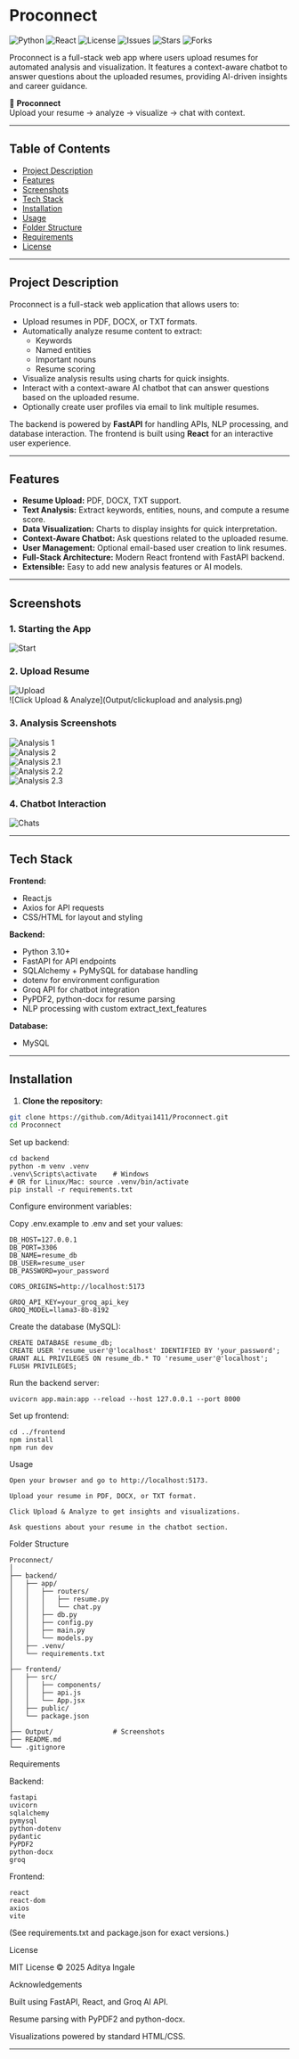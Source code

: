 # Proconnect
![Python](https://img.shields.io/badge/python-3.10+-blue)
![React](https://img.shields.io/badge/react-18.2.0-blue)
![License](https://img.shields.io/badge/license-MIT-green)
![Issues](https://img.shields.io/github/issues/Adityai1411/Proconnect)
![Stars](https://img.shields.io/github/stars/Adityai1411/Proconnect?style=social)
![Forks](https://img.shields.io/github/forks/Adityai1411/Proconnect?style=social)

Proconnect is a full-stack web app where users upload resumes for automated analysis and visualization. It features a context-aware chatbot to answer questions about the uploaded resumes, providing AI-driven insights and career guidance.

📄 **Proconnect**  
Upload your resume → analyze → visualize → chat with context.

---

## Table of Contents
- [Project Description](#project-description)
- [Features](#features)
- [Screenshots](#screenshots)
- [Tech Stack](#tech-stack)
- [Installation](#installation)
- [Usage](#usage)
- [Folder Structure](#folder-structure)
- [Requirements](#requirements)
- [License](#license)

---

## Project Description
Proconnect is a full-stack web application that allows users to:

- Upload resumes in PDF, DOCX, or TXT formats.
- Automatically analyze resume content to extract:
  - Keywords
  - Named entities
  - Important nouns
  - Resume scoring
- Visualize analysis results using charts for quick insights.
- Interact with a context-aware AI chatbot that can answer questions based on the uploaded resume.
- Optionally create user profiles via email to link multiple resumes.

The backend is powered by **FastAPI** for handling APIs, NLP processing, and database interaction. The frontend is built using **React** for an interactive user experience.

---

## Features
- **Resume Upload:** PDF, DOCX, TXT support.
- **Text Analysis:** Extract keywords, entities, nouns, and compute a resume score.
- **Data Visualization:** Charts to display insights for quick interpretation.
- **Context-Aware Chatbot:** Ask questions related to the uploaded resume.
- **User Management:** Optional email-based user creation to link resumes.
- **Full-Stack Architecture:** Modern React frontend with FastAPI backend.
- **Extensible:** Easy to add new analysis features or AI models.

---

## Screenshots

### 1. Starting the App
![Start](Output/start.png)

### 2. Upload Resume
![Upload](Output/upload.png)  
![Click Upload & Analyze](Output/clickupload and analysis.png)

### 3. Analysis Screenshots
![Analysis 1](Output/analysis1.png)  
![Analysis 2](Output/analysis2.png)  
![Analysis 2.1](Output/analysis2.1.png)  
![Analysis 2.2](Output/analysis2.2.png)  
![Analysis 2.3](Output/analysis2.3.png)

### 4. Chatbot Interaction
![Chats](Output/chats.png)

---

## Tech Stack
**Frontend:**
- React.js
- Axios for API requests
- CSS/HTML for layout and styling

**Backend:**
- Python 3.10+
- FastAPI for API endpoints
- SQLAlchemy + PyMySQL for database handling
- dotenv for environment configuration
- Groq API for chatbot integration
- PyPDF2, python-docx for resume parsing
- NLP processing with custom extract_text_features

**Database:**
- MySQL

---

## Installation

1. **Clone the repository:**
```bash
git clone https://github.com/Adityai1411/Proconnect.git
cd Proconnect
```
Set up backend:
```
cd backend
python -m venv .venv
.venv\Scripts\activate    # Windows
# OR for Linux/Mac: source .venv/bin/activate
pip install -r requirements.txt
```
Configure environment variables:

Copy .env.example to .env and set your values:
```
DB_HOST=127.0.0.1
DB_PORT=3306
DB_NAME=resume_db
DB_USER=resume_user
DB_PASSWORD=your_password

CORS_ORIGINS=http://localhost:5173

GROQ_API_KEY=your_groq_api_key
GROQ_MODEL=llama3-8b-8192
```

Create the database (MySQL):
```
CREATE DATABASE resume_db;
CREATE USER 'resume_user'@'localhost' IDENTIFIED BY 'your_password';
GRANT ALL PRIVILEGES ON resume_db.* TO 'resume_user'@'localhost';
FLUSH PRIVILEGES;
```

Run the backend server:
```
uvicorn app.main:app --reload --host 127.0.0.1 --port 8000
```

Set up frontend:
```
cd ../frontend
npm install
npm run dev
```
Usage
```
Open your browser and go to http://localhost:5173.

Upload your resume in PDF, DOCX, or TXT format.

Click Upload & Analyze to get insights and visualizations.

Ask questions about your resume in the chatbot section.
```
Folder Structure
```
Proconnect/
│
├── backend/
│   ├── app/
│   │   ├── routers/
│   │   │   ├── resume.py
│   │   │   └── chat.py
│   │   ├── db.py
│   │   ├── config.py
│   │   ├── main.py
│   │   └── models.py
│   ├── .venv/
│   └── requirements.txt
│
├── frontend/
│   ├── src/
│   │   ├── components/
│   │   ├── api.js
│   │   └── App.jsx
│   ├── public/
│   └── package.json
│
├── Output/               # Screenshots
├── README.md
└── .gitignore
```
Requirements

Backend:
```
fastapi
uvicorn
sqlalchemy
pymysql
python-dotenv
pydantic
PyPDF2
python-docx
groq
```

Frontend:
```
react
react-dom
axios
vite
```

(See requirements.txt and package.json for exact versions.)

License

MIT License © 2025 Aditya Ingale

Acknowledgements

Built using FastAPI, React, and Groq AI API.

Resume parsing with PyPDF2 and python-docx.

Visualizations powered by standard HTML/CSS.


---


